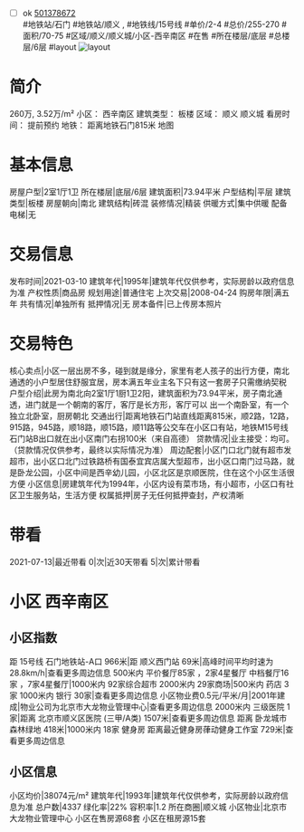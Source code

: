- [ ] ok [501378672](https://bj.5i5j.com/ershoufang/501378672.html)  
 #地铁站/石门 #地铁站/顺义 ,  #地铁线/15号线
#单价/2-4 #总价/255-270 #面积/70-75   #区域/顺义/顺义城/小区-西辛南区 #在售 #所在楼层/底层 #总楼层/6层 #layout 
![layout](http://image2a.5i5j.com/bdir/layout/3d9bb7e2e3c241ad8730c42e60673c78.jpg_P5.jpg) 
# 简介 
 260万,  3.52万/m² 
小区： 西辛南区
建筑类型： 板楼
区域： 顺义 顺义城
看房时间： 提前预约
地铁： 距离地铁石门815米 地图
# 基本信息 
 房屋户型|2室1厅1卫
所在楼层|底层/6层
建筑面积|73.94平米
户型结构|平层
建筑类型|板楼
房屋朝向|南北
建筑结构|砖混
装修情况|精装
供暖方式|集中供暖
配备电梯|无
# 交易信息 
 发布时间|2021-03-10
建筑年代|1995年|建筑年代仅供参考，实际房龄以政府信息为准
产权性质|商品房
规划用途|普通住宅
上次交易|2008-04-24
购房年限|满五年
共有情况|单独所有
抵押情况|无
房本备件|已上传房本照片
# 交易特色 
 核心卖点|小区一层出房不多，碰到就是缘分，家里有老人孩子的出行方便，南北通透的小户型居住舒服宜居，房本满五年业主名下只有这一套房子只需缴纳契税
户型介绍|此房为南北向2室1厅1厨1卫2阳，建筑面积为73.94平米，房子南北通透，进门就是一个朝南的客厅，客厅是长方形，客厅可以  出一个南卧室，有一个独立北卧室，厨房朝北
交通出行|距离地铁石门站直线距离815米，顺2路，12路，915路，945路，顺18路，顺15路，顺11路等公交车在小区口有站，地铁M15号线石门站B出口就在出小区南门右拐100米（来自高德）
贷款情况|业主接受：均可。（贷款情况仅供参考，最终以实际情况为准）
周边配套|小区门口北门就有超市发超市，出小区口北门过铁路桥有国泰宜宾店属大型超市，出小区口南门过马路，就是卧龙公园，小区中间是西辛幼儿园，小区北区是京顺医院，住在这个小区生活很方便
小区信息|房建筑年代为1994年，小区内设有菜市场，有小超市，小区口有社区卫生服务站，生活方便
权属抵押|房子无任何抵押查封，产权清晰
# 带看 
 2021-07-13|最近带看	 0|次|近30天带看	 5|次|累计带看
# 小区 西辛南区
## 小区指数 
 距 15号线 石门地铁站-A口 966米|距 顺义西门站 69米|高峰时间平均时速为28.8km/h|查看更多周边信息
500米内 平价餐厅85家 ，2家4星餐厅
中档餐厅16家 ，7家4星餐厅|1000米内 92家综合超市
2000米内 29家商场|500米内 药店 3家
1000米内 银行 30家|查看更多周边信息
小区物业费0.5元/平米/月|2001年建成|物业公司为北京市大龙物业管理中心|查看更多周边信息
2000米内 三级医院 1家|距离 北京市顺义区医院 (三甲/A类) 1507米|查看更多周边信息
距离 卧龙城市森林绿地 418米|1000米内 18家 健身房
距离最近健身房葎动健身工作室 729米|查看更多周边信息
## 小区信息 
 小区均价|38074元/m²
建筑年代|1993年|建筑年代仅供参考，实际房龄以政府信息为准
总户数|4337
绿化率|22%
容积率|1.2
所在商圈|顺义城
小区物业|北京市大龙物业管理中心
小区在售房源68套
小区在租房源15套

